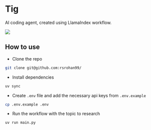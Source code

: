 # Tig
AI coding agent, created using LlamaIndex workflow.


[![](https://img.youtube.com/vi//maxresdefault.jpg)](https://www.youtube.com/watch?v=)

## How to use

- Clone the repo

```bash
git clone git@github.com:rsrohan99/
```

- Install dependencies

```bash
uv sync
```

- Create `.env` file and add the necessary api keys from `.env.example`

```bash
cp .env.example .env
```

- Run the workflow with the topic to research

```bash
uv run main.py
```
